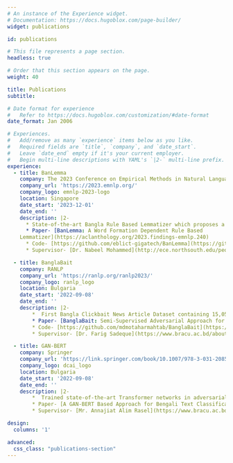 ```yaml
---
# An instance of the Experience widget.
# Documentation: https://docs.hugoblox.com/page-builder/
widget: publications

id: publications

# This file represents a page section.
headless: true

# Order that this section appears on the page.
weight: 40

title: Publications
subtitle:

# Date format for experience
#   Refer to https://docs.hugoblox.com/customization/#date-format
date_format: Jan 2006

# Experiences.
#   Add/remove as many `experience` items below as you like.
#   Required fields are `title`, `company`, and `date_start`.
#   Leave `date_end` empty if it's your current employer.
#   Begin multi-line descriptions with YAML's `|2-` multi-line prefix.
experience:
  - title: BanLemma
    company: The 2023 Conference on Empirical Methods in Natural Language Processing (EMNLP); H-Index:176
    company_url: 'https://2023.emnlp.org/'
    company_logo: emnlp-2023-logo
    location: Singapore
    date_start: '2023-12-01'
    date_end: ''
    description: |2-
      * State-of-the-art Bangla Rule Based Lemmatizer which proposes a   novel iterative suffix stripping approach based on the part-of-speech tag of a word.Shows superior performance than all previously published Bangla lemmatization methods on existing datasets. 
      * Paper- [BanLemma: A Word Formation Dependent Rule Based
    Lemmatizer](https://aclanthology.org/2023.findings-emnlp.240)
      * Code- [https://github.com/eblict-gigatech/BanLemma](https://github.com/eblict-gigatech/BanLemma)
      * Supervisor- [Dr. Nabeel Mohammed](http://ece.northsouth.edu/people/dr-nabeel-mohammed/) , [Dr. Ruhul Amin](https://www.fordham.edu/academics/research/faculty-research/research-consortium-on-disability/affiliates/ruhul-amin/)

  - title: BanglaBait
    company: RANLP
    company_url: 'https://ranlp.org/ranlp2023/'
    company_logo: ranlp_logo
    location: Bulgaria
    date_start: '2022-09-08'
    date_end: ''
    description: |2-
        *  First Bangla Clickbait News Article Dataset containing 15,056 data instances. Investigated various semi-supervised learning methods and compared them with supervised learning methods to prove the former's superiority.
        * Paper- [BanglaBait: Semi-Supervised Adversarial Approach for Clickbait Detection on Bangla Clickbait Dataset](https://aclanthology.org/2023.ranlp-1.81/)
        * Code- [https://github.com/mdmotaharmahtab/BanglaBait](https://github.com/mdmotaharmahtab/BanglaBait)
        * Supervisor- [Dr. Farig Sadeque](https://www.bracu.ac.bd/about/people/farig-yousuf-sadeque)

  - title: GAN-BERT
    company: Springer
    company_url: 'https://link.springer.com/book/10.1007/978-3-031-20859-1#:~:text=DCAI%202022%20is%20a%20forum,artificial%20intelligence%20and%20computing%20areas'
    company_logo: dcai_logo
    location: Bulgaria
    date_start: '2022-09-08'
    date_end: ''
    description: |2-
        *  Trained state-of-the-art Transformer networks in adversarial fashion using Generative Adversarial Network (GAN) to achieve superior performance when labelled dataset size is too small.First Bangla Paper to investigate the application of GAN-BERT on Bangla text classification tasks.
        * Paper- [A GAN-BERT Based Approach for Bengali Text Classification with a Few Labeled Examples](https://link.springer.com/chapter/10.1007/978-3-031-20859-1_3)
        * Supervisor- [Mr. Annajiat Alim Rasel](https://www.bracu.ac.bd/about/people/mr-annajiat-alim-rasel)

design:
  columns: '1'

advanced:
  css_class: "publications-section"
---
```

